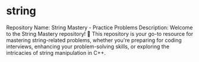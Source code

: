 # string
Repository Name: String Mastery - Practice Problems  Description:  Welcome to the String Mastery repository! 🚀  This repository is your go-to resource for mastering string-related problems, whether you're preparing for coding interviews, enhancing your problem-solving skills, or exploring the intricacies of string manipulation in C++.

